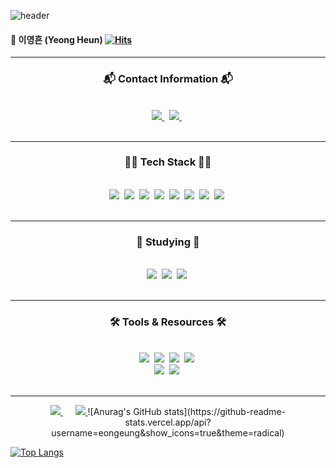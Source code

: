 ![header](https://capsule-render.vercel.app/api?type=venom&color=gradient&height=200&section=header&text=Yeong%20Heun's-nl-GitHub&fontSize=80&animation=twinkling)

#### 👤 이영흔 (Yeong Heun) [![Hits](https://hits.seeyoufarm.com/api/count/incr/badge.svg?url=https%3A%2F%2Fgithub.com%2Feongeung&count_bg=%238E908D&title_bg=%23000000&icon=github.svg&icon_color=%23FFFFFF&title=hits&edge_flat=false)](https://hits.seeyoufarm.com)

---

<h3 align="center"> 📬 Contact Information 📬 </h3>
<br>
<div align="center">
  <a href="mailto:iyoungheuni@gmail.com">
    <img src="https://img.shields.io/badge/Email-D14836?style=for-the-badge&logo=gmail&logoColor=white"/>
  </a>
  &nbsp;
  <a href="https://www.instagram.com/_eyoung1022/">
    <img src="https://img.shields.io/badge/Instagram-FF0069?style=for-the-badge&logo=Instagram&logoColor=white"/>
  </a>
  &nbsp;
</div>
      
<br>
      
---


<h3 align="center">🧑‍💻 Tech Stack 🧑‍💻</h3>
<br>
<div align="center">
  <img src="https://img.shields.io/badge/C-20232a.svg?style=for-the-badge&logo=C&logoColor=61DAFB" />&nbsp;
  <img src="https://img.shields.io/badge/python-3670A0?style=for-the-badge&logo=python&logoColor=ffdd54" />&nbsp;
  <img src="https://img.shields.io/badge/javascript-F7DF1E.svg?style=for-the-badge&logo=javascript&logoColor=20232a" />&nbsp;
  <img src="https://img.shields.io/badge/html5-E34F26.svg?style=for-the-badge&logo=html5&logoColor=white" />&nbsp;
  <img src="https://img.shields.io/badge/css-1572B6.svg?style=for-the-badge&logo=css3&logoColor=white" />&nbsp;
  <img src="https://img.shields.io/badge/Django-092E20.svg?style=for-the-badge&logo=django&logoColor=white" />&nbsp;
  <img src="https://img.shields.io/badge/Android%20Studio-3DDC84.svg?style=for-the-badge&logo=android%20Studio&logoColor=white" />&nbsp;
  <img src="https://img.shields.io/badge/Arduino-00878F.svg?style=for-the-badge&logo=arduino&logoColor=white" />&nbsp;
</div>
<br>

---


<h3 align="center">📖 Studying 📖</h3>
<br>
<div align="center">
  <img src="https://img.shields.io/badge/Spring-6DB33F.svg?style=for-the-badge&logo=Spring&logoColor=white" />&nbsp;
  <img src="https://img.shields.io/badge/Spring%20Boot-6DB33F?style=for-the-badge&logo=Spring%20Boot&logoColor=white" />&nbsp;
  <img src="https://img.shields.io/badge/Java-3578E5?style=for-the-badge&logo=Java&logoColor=white" />&nbsp;
</div>
<br>

---


<h3 align="center">🛠 Tools & Resources 🛠</h3>
<br>
<div align="center">
  <img src="https://img.shields.io/badge/git-F05033.svg?style=for-the-badge&logo=git&logoColor=white" />&nbsp;
  <img src="https://img.shields.io/badge/github-181717.svg?style=for-the-badge&logo=github&logoColor=white" />&nbsp;
  <img src="https://img.shields.io/badge/Notion-F3F3F3.svg?style=for-the-badge&logo=notion&logoColor=black" />&nbsp;
  <img src="https://img.shields.io/badge/adobe%20photoshop-08253c.svg?style=for-the-badge&logo=adobe%20photoshop&logoColor=37abff" />&nbsp;
</div>

<div align="center">
  <img src="https://img.shields.io/badge/VSCode-2C2C32.svg?style=for-the-badge&logo=visual-studio-code&logoColor=22ABF3" />&nbsp;
  <img src="https://img.shields.io/badge/Colab-2C2C32.svg?style=for-the-badge&logo=googlecolab&logoColor=F9AB00" />&nbsp;
</div>
<br>

---

<div align="center">
  <a href="https://solved.ac/yh1022">
    <img src="http://mazassumnida.wtf/api/v2/generate_badge?boj=yh1022" />
  </a>
  &nbsp;&nbsp;&nbsp;&nbsp;
  <a href="https://github.com/eongeung/github-readme-stats">
    <img src="https://github-readme-stats.vercel.app/api?username=eongeung" />
  </a>
  ![Anurag's GitHub stats](https://github-readme-stats.vercel.app/api?username=eongeung&show_icons=true&theme=radical)
</div>


[![Top Langs](https://github-readme-stats.vercel.app/api/top-langs/?username=eongeung)](https://github.com/eongeung/github-readme-stats)
